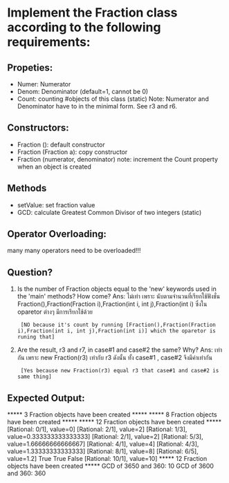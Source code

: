 ﻿# Implement the Fraction class according to the following requirements:

## Propeties:
- Numer: Numerator
- Denom: Denominator (default=1, cannot be 0)
- Count: counting #objects of this class (static)
Note: Numerator and Denominator have to in the minimal form.
      See r3 and r6.

## Constructors:
- Fraction (): default constructor
- Fraction (Fraction a): copy constructor
- Fraction (numerator, denominator)
note: increment the Count property when an object is created

## Methods
- setValue: set fraction value
- GCD: calculate Greatest Common Divisor of two integers (static)

## Operator Overloading:
many many operators need to be overloaded!!! 

## Question?
1. Is the number of Fraction objects equal to the 'new' keywords used
   in the 'main' methods? How come?
	Ans: ไม่เท่า เพราะ นับตามจำนวนที่เรียกใช้ฟังชั่น Fraction(),Fraction(Fraction i),Fraction(int i, int j),Fraction(int i) ซึ่งใน oparetor ต่างๆ มีการเรียกใช้ด้วย
		
		[NO because it's count by running [Fraction(),Fraction(Fraction i),Fraction(int i, int j),Fraction(int i)] which the oparetor is runing that]

2. Are the result, r3 and r7, in case#1 and case#2 the same? Why?
	Ans:  เท่ากัน เพราะ new Fraction(r3) เท่ากับ r3 ดังนั้น ทั้ง case#1 , case#2 จึงมีค่าเท่ากัน 
		
		[Yes because new Fraction(r3) equal r3 that case#1 and case#2 is same thing]

## Expected Output:

***** 3 Fraction objects have been created *****
***** 8 Fraction objects have been created *****
***** 12 Fraction objects have been created *****
[Rational: 0/1], value=0]
[Rational: 2/1], value=2]
[Rational: 1/3], value=0.333333333333333]
[Rational: 2/1], value=2]
[Rational: 5/3], value=1.66666666666667]
[Rational: 4/1], value=4]
[Rational: 4/3], value=1.33333333333333]
[Rational: 8/1], value=8]
[Rational: 6/5], value=1.2]
True
True
False
[Rational: 10/1], value=10]
***** 12 Fraction objects have been created *****
GCD of 3650 and 360: 10
GCD of 3600 and 360: 360

